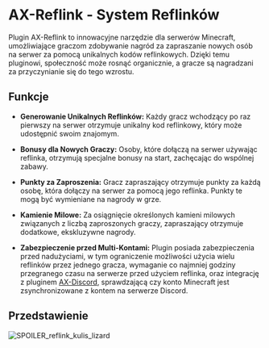 # AX-Reflink - System Reflinków

Plugin AX-Reflink to innowacyjne narzędzie dla serwerów Minecraft, umożliwiające graczom zdobywanie nagród za zapraszanie nowych osób na serwer za pomocą unikalnych kodów reflinkowych. Dzięki temu pluginowi, społeczność może rosnąć organicznie, a gracze są nagradzani za przyczynianie się do tego wzrostu.

## Funkcje

- **Generowanie Unikalnych Reflinków:** Każdy gracz wchodzący po raz pierwszy na serwer otrzymuje unikalny kod reflinkowy, który może udostępnić swoim znajomym.

- **Bonusy dla Nowych Graczy:** Osoby, które dołączą na serwer używając reflinka, otrzymują specjalne bonusy na start, zachęcając do wspólnej zabawy.

- **Punkty za Zaproszenia:** Gracz zapraszający otrzymuje punkty za każdą osobę, która dołączy na serwer za pomocą jego reflinka. Punkty te mogą być wymieniane na nagrody w grze.

- **Kamienie Milowe:** Za osiągnięcie określonych kamieni milowych związanych z liczbą zaproszonych graczy, zapraszający otrzymuje dodatkowe, ekskluzywne nagrody.

- **Zabezpieczenie przed Multi-Kontami:** Plugin posiada zabezpieczenia przed nadużyciami, w tym ograniczenie możliwości użycia wielu reflinków przez jednego gracza, wymaganie co najmniej godziny przegranego czasu na serwerze przed użyciem reflinka, oraz integrację z pluginem [AX-Discord](https://github.com/KRacz0/AX-Discord), sprawdzającą czy konto Minecraft jest zsynchronizowane z kontem na serwerze Discord.

## Przedstawienie
![SPOILER_reflink_kulis_lizard](https://github.com/KRacz0/AX-Reflink/assets/43791007/1c3d126d-48f8-4118-a8b8-8c4001e204fc)
